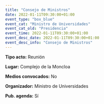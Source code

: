 ---
title: "Consejo de Ministros"
date: 2022-01-11T09:30:00+01:00
event_type: "box_blue" 
event_cat: "Ministro de Universidades"
event_cat_old: "Presidencia"
event_time: 2022-01-11T09:30:00+01:00
event_desc_date: 2022-01-11T09:30:00+01:00
event_desc_info: "Consejo de Ministros"
---<p class="card-light list_schedule_description"><b>Tipo acto:</b> Reunión
</p><p class="card-light list_schedule_description"><b>Lugar:</b> Complejo de la Moncloa
</p><p class="card-light list_schedule_description"><b>Medios convocados:</b> No
</p><p class="card-light list_schedule_description"><b>Organizador:</b> Ministro de Universidades </p><p class="card-light list_schedule_description"><b>Pub. agenda:</b> Sí
</p>